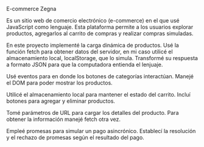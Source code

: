 
E-commerce Zegna

Es un sitio web de comercio
electrónico (e-commerce) en el que usé JavaScript como
lenguaje.
Esta plataforma permite a los usuarios explorar productos, agregarlos al
carrito de compras y realizar compras simuladas.

En este proyecto implementé la carga dinámica de productos. Usé la función fetch para obtener datos del servidor, en mi caso utilicé el almacenamiento local, localStorage, que lo simula. Transformé su respuesta a formato JSON para que la computadora entienda el lenjuaje.

Usé eventos para en donde los botones de categorías interactúan. Manejé el
DOM para poder mostrar los productos.

Utilicé el almacenamiento local para mantener el estado del carrito.
Incluí botones para agregar y eliminar productos.

Tomé parámetros de URL para cargar los detalles del producto. Para obtener la información manejé fetch otra vez. 

Empleé promesas para simular un pago asincrónico. Establecí la
resolución y el rechazo de promesas según el resultado del pago.

